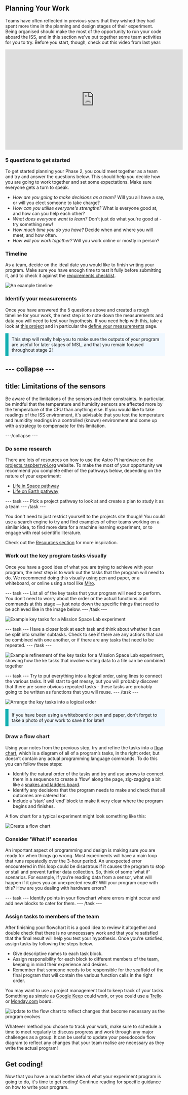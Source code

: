## Planning Your Work

Teams have often reflected in previous years that they wished they had spent more time in the planning and design stages of their experiment. Being organised should make the most of the opportunity to run your code aboard the ISS, and in this section we've put together some team activities for you to try. Before you start, though, check out this video from last year:

<iframe width="560" height="315" src="https://www.youtube.com/embed/owcZeUnSixM" frameborder="0" allow="accelerometer; autoplay; encrypted-media; gyroscope; picture-in-picture" allowfullscreen></iframe>


### 5 questions to get started

To get started planning your Phase 2, you could meet together as a team and try and answer the questions below. This should help you decide how you are going to work together and set some expectations. Make sure everyone gets a turn to speak.

- _How are you going to make decisions as a team?_ Will you all have a say, or will you elect someone to take charge?
- _How can you utilise everyone's strengths?_ What is everyone good at, and how can you help each other?
- _What does everyone want to learn?_ Don't just do what you're good at - try something new!
- _How much time you do you have?_ Decide when and where you will meet, and how often.
- _How will you work together?_ Will you work online or mostly in person?

### Timeline

As a team, decide on the ideal date you would like to finish writing your program. Make sure you have enough time to test it fully before submitting it, and to check it against the [requirements checklist](https://astro-pi.org/mission-space-lab/guidelines/program-checklist).

![An example timeline](images/timeline.png)

### Identify your measurements

Once you have answered the 5 questions above and created a rough timeline for your work, the next step is to note down the measurements and data you will need to test your hypothesis. If you need help with this, take a look at [this project](https://projects.raspberrypi.org/en/projects/experiment-design) and in particular the [define your measurements](https://projects.raspberrypi.org/en/projects/experiment-design/2) page. 

<p style="border-left: solid; border-width:10px; border-color: #0faeb0; background-color: aliceblue; padding: 10px;">
This step will really help you to make sure the outputs of your program are useful for later stages of MSL, and that you remain focused throughout stage 2!
</p>

--- collapse ---
---
title: Limitations of the sensors
---

Be aware of the limitations of the sensors and their constraints. In particular, be mindful that the temperature and humidity sensors are affected more by the temperature of the CPU than anything else. If you would like to take readings of the ISS environment, it's advisable that you test the temperature and humidity readings in a controlled (known) environment and come up with a strategy to compensate for this limitation.

---/collapse ---

### Do some research

There are lots of resources on how to use the Astro Pi hardware on the [projects.raspberrypi.org](https://projects.raspberrypi.org) website. To make the most of your opportunity we recommend you complete either of the pathways below, depending on the nature of your experiment:

- [Life in Space pathway](https://projects.raspberrypi.org/en/pathways/life-in-space)
- [Life on Earth pathway](https://projects.raspberrypi.org/en/pathways/life-on-earth)

--- task ---
Pick a project pathway to look at and create a plan to study it as a team
--- /task ---

You don't need to just restrict yourself to the projects site though! You could use a search engine to try and find examples of other teams working on a similar idea, to find more data for a machine learning experiment, or to engage with real scientific literature.

Check out the [Resources section](11) for more inspiration.

### Work out the key program tasks visually
Once you have a good idea of what you are trying to achieve with your program, the next step is to work out the tasks that the program will need to do. We recommend doing this visually using pen and paper, or a whiteboard, or online using a tool like [Miro](https://miro.com).

--- task ---
List all of the key tasks that your program will need to perform. You don’t need to worry about the order or the actual functions and commands at this stage — just note down the specific things that need to be achieved like in the image below.
--- /task ---

![Example key tasks for a Mission Space Lab experiment](images/Astro_Pi_Educator_Focus_Graphics_V6a.png)

--- task ---
Have a closer look at each task and think about whether it can be split into smaller subtasks. Check to see if there are any actions that can be combined with one another, or if there are any tasks that need to be repeated.
--- /task ---

![Example refinement of the key tasks for a Mission Space Lab experiment, showing how the ke tasks that involve writing data to a file can be combined together](images/Astro_Pi_Educator_Focus_Graphics_V6b.png)

--- task ---
Try to put everything into a logical order, using lines to connect the various tasks. It will start to get messy, but you will probably discover that there are some obvious repeated tasks - these tasks are probably going to be written as functions that you will reuse.
--- /task ---

![Arrange the key tasks into a logical order](images/Astro_Pi_Educator_Focus_Graphics_V6c.png)

<p style="border-left: solid; border-width:10px; border-color: #0faeb0; background-color: aliceblue; padding: 10px;">
If you have been using a whiteboard or pen and paper, don't forget to take a photo of your work to save it for later!
</p>

### Draw a flow chart

Using your notes from the previous step, try and refine the tasks into a [flow chart](https://simple.wikipedia.org/wiki/Flow_chart), which is a diagram of all of a program’s tasks, in the right order, but doesn’t contain any actual programming language commands. To do this you can follow these steps:

- Identify the natural order of the tasks and try and use arrows to connect them in a sequence to create a 'flow' along the page, zig-zagging a bit like a [snakes and ladders board](https://upload.wikimedia.org/wikipedia/en/b/ba/Cnl03.jpg).
- Identify any decisions that the program needs to make and check that all outcomes are catered for.
- Include a ‘start’ and ‘end’ block to make it very clear where the program begins and finishes.

A flow chart for a typical experiment might look something like this:

![Create a flow chart](images/Astro_Pi_Educator_Focus_Graphics_V6d.png)

### Consider 'What if' scenarios

An important aspect of programming and design is making sure you are ready for when things go wrong. Most experiments will have a main loop that runs repeatedly over the 3-hour period. An unexpected error encountered in this loop could be disastrous if it causes the program to stop or stall and prevent further data collection. So, think of some ‘what if’ scenarios. For example, if you’re reading data from a sensor, what will happen if it gives you an unexpected result? Will your program cope with this? How are you dealing with hardware errors? 

--- task ---
Identify points in your flowchart where errors might occur and add new blocks to cater for them.
--- /task ---

### Assign tasks to members of the team

After finishing your flowchart it is a good idea to review it altogether and double check that there is no unnecessary work and that you're satisfied that the final result will help you test your hypothesis. Once you're satisfied, assign tasks by following the steps below.

+ Give descriptive names to each task block.
+ Assign responsibility for each block to different members of the team, keeping in mind their experience and desires.
+ Remember that someone needs to be responsible for the scaffold of the final program that will contain the various function calls in the right order.

You may want to use a project management tool to keep track of your tasks. Something as simple as [Google Keep](https://www.google.com/keep/) could work, or you could use a [Trello](https://www.trello.com) or [Monday.com](https://www.monday.com) board. 

![Update to the flow chart to reflect changes that become necessary as the program evolves](images/Astro_Pi_Educator_Focus_Graphics_V6e.png)

Whatever method you choose to track your work, make sure to schedule a time to meet regularly to discuss progress and work through any major challenges as a group. It can be useful to update your pseudocode flow diagram to reflect any changes that your team realise are necessary as they write the actual program!

## Get coding!

Now that you have a much better idea of what your experiment program is going to do, it's time to get coding! Continue reading for specific guidance on how to write your program.

